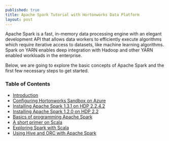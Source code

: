 ```yaml
---
published: true
title: Apache Spark Tutorial with Hortonworks Data Platform
layout: post
---
```

Apache Spark is a fast, in-memory data processing engine with an elegant development API that allows data workers to efficiently execute algorithms which require iterative access to datasets, like machine learning algorithms. Spark on YARN enables deep integration with Hadoop and other YARN enabled workloads in the enterprise.

Below, we are going to explore the basic concepts of Apache Spark and the first few necessary steps to get started.


### Table of Contents

  * [Introduction](http://saptak.in/spark/)
  * [Configuring Hortonworks Sandbox on Azure](http://saptak.in/spark/1-configuring-hortonwork-sandbox-azure.html)
  * [Installing Apache Spark 1.3.1 on HDP 2.2.4.2](http://saptak.in/spark/2-installing-apache-spark-1-3-1.html)
  * [Installing Apache Spark 1.2.0 on HDP 2.2](http://saptak.in/spark/3-Installing-Spark-1-2.html)
  * [Basics of programming Apache Spark](http://saptak.in/spark/4-basics-of-programming-apache-spark.html)
  * [A short primer on Scala](http://saptak.in/spark/5-scala-primer.html)
  * [Exploring Spark with Scala](http://saptak.in/spark/6-spark-with-scala.html)
  * [Using Hive and ORC with Apache Spark](http://saptak.in/spark/8-hive-orc-spark.html)
